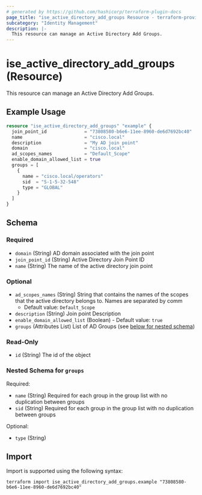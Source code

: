 ```yaml
---
# generated by https://github.com/hashicorp/terraform-plugin-docs
page_title: "ise_active_directory_add_groups Resource - terraform-provider-ise"
subcategory: "Identity Management"
description: |-
  This resource can manage an Active Directory Add Groups.
---
```


# ise_active_directory_add_groups (Resource)

This resource can manage an Active Directory Add Groups.

## Example Usage

```terraform
resource "ise_active_directory_add_groups" "example" {
  join_point_id              = "73808580-b6e6-11ee-8960-de6d7692bc40"
  name                       = "cisco.local"
  description                = "My AD join point"
  domain                     = "cisco.local"
  ad_scopes_names            = "Default_Scope"
  enable_domain_allowed_list = true
  groups = [
    {
      name = "cisco.local/operators"
      sid  = "S-1-5-32-548"
      type = "GLOBAL"
    }
  ]
}
```

<!-- schema generated by tfplugindocs -->
## Schema

### Required

- `domain` (String) AD domain associated with the join point
- `join_point_id` (String) Active Directory Join Point ID
- `name` (String) The name of the active directory join point

### Optional

- `ad_scopes_names` (String) String that contains the names of the scopes that the active directory belongs to. Names are separated by comm
  - Default value: `Default_Scope`
- `description` (String) Join point Description
- `enable_domain_allowed_list` (Boolean) - Default value: `true`
- `groups` (Attributes List) List of AD Groups (see [below for nested schema](#nestedatt--groups))

### Read-Only

- `id` (String) The id of the object

<a id="nestedatt--groups"></a>
### Nested Schema for `groups`

Required:

- `name` (String) Required for each group in the group list with no duplication between groups
- `sid` (String) Required for each group in the group list with no duplication between groups

Optional:

- `type` (String)

## Import

Import is supported using the following syntax:

```shell
terraform import ise_active_directory_add_groups.example "73808580-b6e6-11ee-8960-de6d7692bc40"
```
